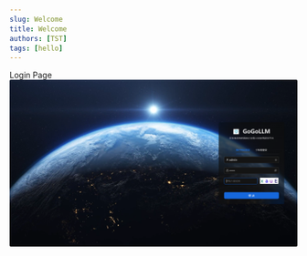 ```yaml
---
slug: Welcome
title: Welcome
authors: [TST]
tags: [hello]
---
```

Login Page
![gogollm-login-page](gogollm-login.png)
